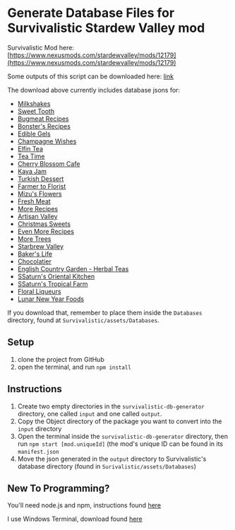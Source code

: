 # Generate Database Files for Survivalistic Stardew Valley mod

Survivalistic Mod here: [https://www.nexusmods.com/stardewvalley/mods/12179](https://www.nexusmods.com/stardewvalley/mods/12179)

Some outputs of this script can be downloaded here: [link](https://drive.google.com/file/d/165C_M5in3p-3RC9UubTNdElHHSsH6k0H/view?usp=sharing)

The download above currently includes database jsons for: 
- [Milkshakes](https://www.nexusmods.com/stardewvalley/mods/4433)
- [Sweet Tooth](https://www.nexusmods.com/stardewvalley/mods/1897)
- [Bugmeat Recipes](https://www.nexusmods.com/stardewvalley/mods/4502)
- [Bonster's Recipes](https://www.nexusmods.com/stardewvalley/mods/3468)
- [Edible Gels](https://www.nexusmods.com/stardewvalley/mods/12064)
- [Champagne Wishes](https://www.nexusmods.com/stardewvalley/mods/5721)
- [Elfin Tea](https://blog.naver.com/ssm4031/222230452532)
- [Tea Time](https://www.nexusmods.com/stardewvalley/mods/2607)
- [Cherry Blossom Cafe](https://kayainsdv.postype.com/post/10234395)
- [Kaya Jam](https://kayainsdv.postype.com/post/10330397)
- [Turkish Dessert](https://kayainsdv.postype.com/post/10481004)
- [Farmer to Florist](https://www.nexusmods.com/stardewvalley/mods/2075)
- [Mizu's Flowers](https://www.nexusmods.com/stardewvalley/mods/2028)
- [Fresh Meat](https://www.nexusmods.com/stardewvalley/mods/1721)
- [More Recipes](https://www.nexusmods.com/stardewvalley/mods/1670)
- [Artisan Valley](https://www.nexusmods.com/stardewvalley/mods/1926)
- [Christmas Sweets](https://www.nexusmods.com/stardewvalley/mods/4950)
- [Even More Recipes](https://www.nexusmods.com/stardewvalley/mods/1742)
- [More Trees](https://www.nexusmods.com/stardewvalley/mods/1671)
- [Starbrew Valley](https://www.nexusmods.com/stardewvalley/mods/1764)
- [Baker's Life](https://www.nexusmods.com/stardewvalley/mods/5213)
- [Chocolatier](https://www.nexusmods.com/stardewvalley/mods/5403)
- [English Country Garden - Herbal Teas](https://www.nexusmods.com/stardewvalley/mods/12039)
- [SSaturn's Oriental Kitchen](https://www.nexusmods.com/stardewvalley/mods/6010)
- [SSaturn's Tropical Farm](https://www.nexusmods.com/stardewvalley/mods/5585)
- [Floral Liqueurs](https://www.nexusmods.com/stardewvalley/mods/11752)
- [Lunar New Year Foods](https://www.nexusmods.com/stardewvalley/mods/10890)

If you download that, remember to place them inside the `Databases` directory, found at `Survivalistic/assets/Databases`.

## Setup
1. clone the project from GitHub
2. open the terminal, and run `npm install`

## Instructions
1. Create two empty directories in the `survivalistic-db-generator` directory, one called `input` and one called `output`.
2. Copy the Object directory of the package you want to convert into the `input` directory
3. Open the terminal inside the `survivalistic-db-generator` directory, then run `npm start [mod.uniqueId]` (the mod's unique ID can be found in its `manifest.json`
4. Move the json generated in the `output` directory to Survivalistic's database directory (found in `Surivalistic/assets/Databases`)


## New To Programming? 
You'll need node.js and npm, instructions found [here](https://docs.npmjs.com/downloading-and-installing-node-js-and-npm/)

I use Windows Terminal, download found [here](https://apps.microsoft.com/store/detail/9N0DX20HK701?hl=en-us&gl=US)
